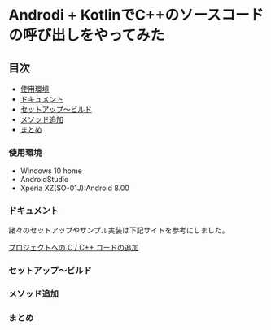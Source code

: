 # Androdi + KotlinでC++のソースコードの呼び出しをやってみた

## 目次
* [使用環境](#使用環境)
* [ドキュメント](#ドキュメント)
* [セットアップ～ビルド](#セットアップ～ビルド)
* [メソッド追加](#メソッド追加)
* [まとめ](#まとめ)

### 使用環境
* Windows 10 home
* AndroidStudio
* Xperia XZ(SO-01J):Android 8.00

### ドキュメント
諸々のセットアップやサンプル実装は下記サイトを参考にしました。

[プロジェクトへの C / C++ コードの追加](https://developer.android.com/studio/projects/add-native-code?hl=ja)

### セットアップ～ビルド

### メソッド追加

### まとめ
